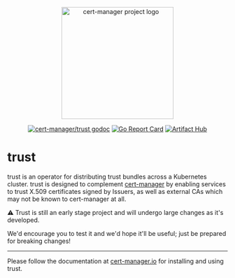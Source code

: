 <p align="center">
  <img src="https://raw.githubusercontent.com/cert-manager/cert-manager/d53c0b9270f8cd90d908460d69502694e1838f5f/logo/logo-small.png" height="256" width="256" alt="cert-manager project logo" />
</p>
<p align="center">
  <a href="https://godoc.org/github.com/cert-manager/trust"><img src="https://godoc.org/github.com/cert-manager/trust?status.svg" alt="cert-manager/trust godoc"></a>
  <a href="https://goreportcard.com/report/github.com/cert-manager/trust"><img alt="Go Report Card" src="https://goreportcard.com/badge/github.com/cert-manager/trust" /></a>
  <a href="https://artifacthub.io/packages/search?repo=cert-manager"><img alt="Artifact Hub" src="https://img.shields.io/endpoint?url=https://artifacthub.io/badge/repository/cert-manager" /></a>
</p>

# trust

trust is an operator for distributing trust bundles across a Kubernetes cluster.
trust is designed to complement
[cert-manager](https://github.com/cert-manager/cert-manager) by enabling services to
trust X.509 certificates signed by Issuers, as well as external CAs which may
not be known to cert-manager at all.

⚠️ Trust is still an early stage project and will undergo large changes as it's developed.

We'd encourage you to test it and we'd hope it'll be useful; just be prepared for breaking changes!

---

Please follow the documentation at
[cert-manager.io](https://cert-manager.io/docs/projects/trust/) for
installing and using trust.
